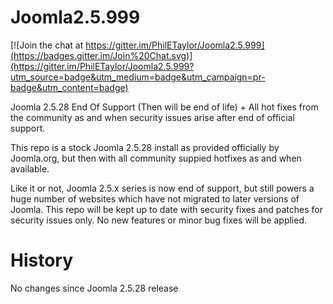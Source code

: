 Joomla2.5.999
=============

[![Join the chat at https://gitter.im/PhilETaylor/Joomla2.5.999](https://badges.gitter.im/Join%20Chat.svg)](https://gitter.im/PhilETaylor/Joomla2.5.999?utm_source=badge&utm_medium=badge&utm_campaign=pr-badge&utm_content=badge)

Joomla 2.5.28 End Of Support (Then will be end of life) + All hot fixes from the community as and when security issues arise after end of official support.

This repo is a stock Joomla 2.5.28 install as provided officially by Joomla.org, but then with all community suppied hotfixes as and when available.

Like it or not, Joomla 2.5.x series is now end of support, but still powers a huge number of websites which have not migrated to later versions of Joomla. This repo will be kept up to date with security fixes and patches for security issues only. No new features or minor bug fixes will be applied.


History
=============
No changes since Joomla 2.5.28 release
